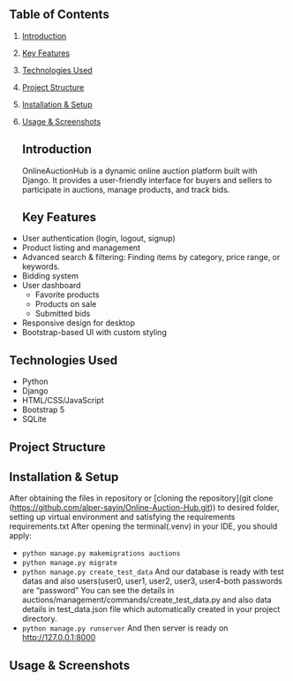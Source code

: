 ## Table of Contents

1. [Introduction](#introduction)
2. [Key Features](#key-features)
3. [Technologies Used](#technologies-used)
4. [Project Structure](#project-structure)
5. [Installation & Setup](#installation--setup)
6. [Usage & Screenshots](#usage--screenshots)

   ## Introduction

   OnlineAuctionHub is a dynamic online auction platform built with Django. It provides a user-friendly interface for buyers and sellers to participate in auctions, manage products, and track bids.

   ## Key Features

-	User authentication (login, logout, signup) 
-	Product listing and management
-	Advanced search & filtering: Finding items by category, price range, or keywords. 
-	Bidding system 
-  User dashboard 
   -  Favorite products 
 	-  Products on sale 
 	-  Submitted bids 
- Responsive design for desktop 
- Bootstrap-based UI with custom styling


## Technologies Used

- Python 
- Django 
- HTML/CSS/JavaScript
- Bootstrap 5
- SQLite

## Project Structure






## Installation & Setup

After obtaining the files in repository or [cloning the repository](git clone (https://github.com/alper-sayin/Online-Auction-Hub.git)) to desired folder, setting up virtual environment and satisfying the requirements requirements.txt
After opening the terminal(.venv) in your IDE, you should apply:

- `python manage.py makemigrations auctions` 
- `python manage.py migrate`
- `python manage.py create_test_data`
And our database is ready with test datas and also users(user0, user1, user2, user3, user4-both passwords are “password” You can see the details in auctions/management/commands/create_test_data.py and also data details in test_data.json file which automatically created in your project directory.
- `python manage.py runserver`
 And then server is ready on http://127.0.0.1:8000 

 ## Usage & Screenshots

 














